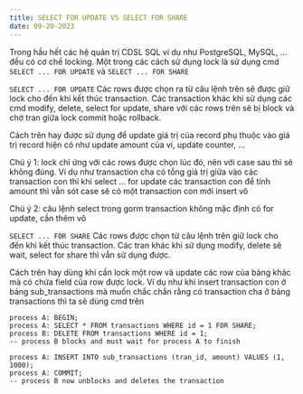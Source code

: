 ```yaml
---
title: SELECT FOR UPDATE VS SELECT FOR SHARE
date: 09-20-2023
---
```

Trong hầu hết các hệ quản trị CDSL SQL ví dụ như PostgreSQL, MySQL, ... đều có cơ chế locking. Một trong các cách sử dụng lock là sử dụng cmd ```SELECT ... FOR UPDATE``` và ```SELECT ... FOR SHARE```

```SELECT ... FOR UPDATE```
Các rows được chọn ra từ câu lệnh trên sẽ được giữ lock cho đến khi kết thúc transaction. Các transaction khác khi sử dụng các cmd modify, delete, select for update, share với các rows trên sẽ bị block và chờ tran giữa lock commit hoặc rollback.

Cách trên hay được sử dụng để update giá trị của record phụ thuộc vào giá trị record hiện có như update amount của ví, update counter, ...

Chú ý 1: lock chỉ ứng với các rows được chọn lúc đó, nên với case sau thì sẽ không đúng. Ví dụ như transaction cha có tổng giá trị giữa vào các transaction con thì khi select ... for update các transaction con để tính amount thì vẫn sót case sẽ có một transaction con mới insert vô

Chú ý 2: câu lệnh select trong gorm transaction không mặc định có for update, cần thêm vô

```SELECT ... FOR SHARE```
Các rows được chọn từ câu lệnh trên giữ lock cho đến khi kết thúc transaction. Các tran khác khi sử dụng modify, delete sẽ wait, select for share thì vẫn sử dụng được.

Cách trên hay dùng khi cần lock một row và update các row của bảng khác mà có chứa field của row được lock. Ví dụ như khi insert transaction con ở bảng sub_transactions mà muốn chắc chắn rằng có transaction cha ở bảng transactions thì ta sẽ dùng cmd trên
```
process A: BEGIN;
process A: SELECT * FROM transactions WHERE id = 1 FOR SHARE;
process B: DELETE FROM transactions WHERE id = 1;
-- process B blocks and must wait for process A to finish

process A: INSERT INTO sub_transactions (tran_id, amount) VALUES (1, 1000);
process A: COMMIT;
-- process B now unblocks and deletes the transaction
```
